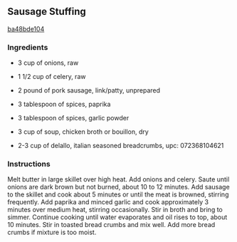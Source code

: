 ## Sausage Stuffing

[ba48bde104](http://www.food.com/recipe/sausage-stuffing-190725)

### Ingredients

 - 3 cup of onions, raw

 - 1 1/2 cup of celery, raw

 - 2 pound of pork sausage, link/patty, unprepared

 - 3 tablespoon of spices, paprika

 - 3 tablespoon of spices, garlic powder

 - 3 cup of soup, chicken broth or bouillon, dry

 - 2-3 cup of delallo, italian seasoned breadcrumbs, upc: 072368104621

### Instructions

Melt butter in large skillet over high heat. Add onions and celery. Saute until onions are dark brown but not burned, about 10 to 12 minutes. Add sausage to the skillet and cook about 5 minutes or until the meat is browned, stirring frequently. Add paprika and minced garlic and cook approximately 3 minutes over medium heat, stirring occasionally. Stir in broth and bring to simmer. Continue cooking until water evaporates and oil rises to top, about 10 minutes. Stir in toasted bread crumbs and mix well. Add more bread crumbs if mixture is too moist.